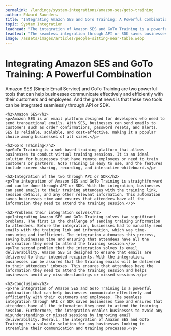 ```yaml
---
permalink: /landings/system-integrations/amazon-ses/goto-training
author: Edward Saunders
title: "Integrating Amazon SES and GoTo Training: A Powerful Combination"
topic: System Integration
leadhead: "The integration of Amazon SES and GoTo Training is a powerful combination that can help businesses communicate effectively and efficiently with their customers and employees"
leadtext: "The seamless integration through API or SDK saves businesses time and ensures that attendees have all the information they need to attend the training session. Furthermore, the integration enables businesses to avoid any misunderstandings or missed sessions by improving email deliverability. Overall, the integration of Amazon SES and GoTo Training is a valuable solution for any businesses looking to streamline their communication and training processes."
image: /assets/images/articles/people-sitting-near-table.webp
---
```

<div class="arttext">	<h1>Integrating Amazon SES and GoTo Training: A Powerful Combination</h1>
	<p>Amazon SES (Simple Email Service) and GoTo Training are two powerful tools that can help businesses communicate effectively and efficiently with their customers and employees. And the great news is that these two tools can be integrated seamlessly through API or SDK.</p>

	<h2>Amazon SES</h2>
	<p>Amazon SES is an email platform designed for developers who need to send transactional emails. With SES, businesses can send emails to customers such as order confirmations, password resets, and alerts. SES is reliable, scalable, and cost-effective, making it a popular choice among businesses of all sizes.</p>

	<h2>GoTo Training</h2>
	<p>GoTo Training is a web-based training platform that allows businesses to conduct virtual training sessions. It is an ideal solution for businesses that have remote employees or need to train customers or partners. GoTo Training is easy to use, and the features include screen sharing, recording, and interactive whiteboard.</p>

	<h2>Integration of the two through API or SDK</h2>
	<p>The integration of Amazon SES and GoTo Training is straightforward and can be done through API or SDK. With the integration, businesses can send emails to their training attendees with the training link, session details, and any other relevant information. This automation saves businesses time and ensures that attendees have all the information they need to attend the training session.</p>

	<h2>Problems their integration solves</h2>
	<p>Integrating Amazon SES and GoTo Training solves two significant problems. The first is the challenge of sending training information to attendees. Before the integration, businesses had to manually send emails with the training link and information, which was time-consuming and inefficient. The integration automates this process, saving businesses time and ensuring that attendees have all the information they need to attend the training session.</p>
	<p>The second problem that the integration solves is email deliverability. Amazon SES is designed to ensure that emails are delivered to their intended recipients. With the integration, businesses can be assured that the training emails will be delivered to their attendees' inboxes. This ensures that attendees have the information they need to attend the training session and helps businesses avoid any misunderstandings or missed sessions.</p>

	<h2>Conclusion</h2>
	<p>The integration of Amazon SES and GoTo Training is a powerful combination that can help businesses communicate effectively and efficiently with their customers and employees. The seamless integration through API or SDK saves businesses time and ensures that attendees have all the information they need to attend the training session. Furthermore, the integration enables businesses to avoid any misunderstandings or missed sessions by improving email deliverability. Overall, the integration of Amazon SES and GoTo Training is a valuable solution for any businesses looking to streamline their communication and training processes.</p>
</div>
